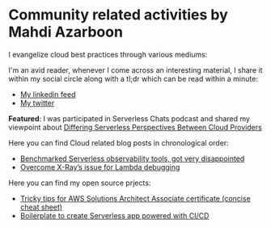 # Community related activities by Mahdi Azarboon
I evangelize cloud best practices through various mediums:  

I'm an avid reader, whenever I come across an interesting material, I share it within my social circle along with a tl;dr which can be read within a minute:  
*  [My linkedin feed](https://www.linkedin.com/in/azarboon/recent-activity/)  
*  [My twitter](https://twitter.com/m_azarboon)  

**Featured**: I was participated in Serverless Chats podcast and shared my viewpoint about [Differing Serverless Perspectives Between Cloud Providers](https://www.serverlesschats.com/103/)  

Here you can find Cloud related blog posts in chronological order:
*   [Benchmarked Serverless observability tools, got very disappointed](https://hackernoon.com/benchmarked-serverless-observability-tools-got-very-disappointed-e54f5e3381bf)
*  [Overcome X-Ray’s issue for Lambda debugging](https://hackernoon.com/overcome-x-rays-issue-for-debugging-892498b14346)


Here you can find my open source prjects:
*  [Tricky tips for AWS Solutions Architect Associate certificate (concise cheat sheet)](https://github.com/azarboon/cheat-sheet-aws/blob/main/README.md)
*  [Boilerplate to create Serverless app powered with CI/CD](https://github.com/eficode/serverless-ops-boilerplate)





